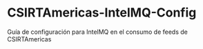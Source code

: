 # CSIRTAmericas-IntelMQ-Config
Guía de configuración para IntelMQ en el consumo de feeds de CSIRTAmericas
